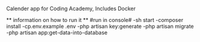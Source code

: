 Calender app for Coding Academy, 
Includes Docker


** information on how to run it **
  #run in console#
-sh start
-composer install
-cp.env.example .env
-php artisan key:generate
-php artisan migrate
-php artisan app:get-data-into-database
